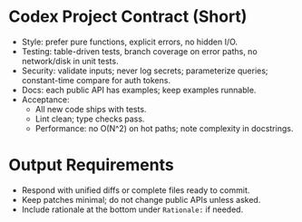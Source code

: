 # Codex Project Contract (Short)
- Style: prefer pure functions, explicit errors, no hidden I/O.
- Testing: table-driven tests, branch coverage on error paths, no network/disk in unit tests.
- Security: validate inputs; never log secrets; parameterize queries; constant-time compare for auth tokens.
- Docs: each public API has examples; keep examples runnable.
- Acceptance:
  - All new code ships with tests.
  - Lint clean; type checks pass.
  - Performance: no O(N^2) on hot paths; note complexity in docstrings.

# Output Requirements
- Respond with unified diffs or complete files ready to commit.
- Keep patches minimal; do not change public APIs unless asked.
- Include rationale at the bottom under `Rationale:` if needed.
